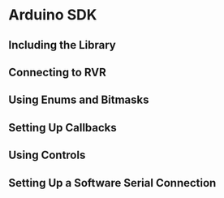 # Arduino SDK

## Including the Library

## Connecting to RVR

## Using Enums and Bitmasks

## Setting Up Callbacks

## Using Controls

## Setting Up a Software Serial Connection
